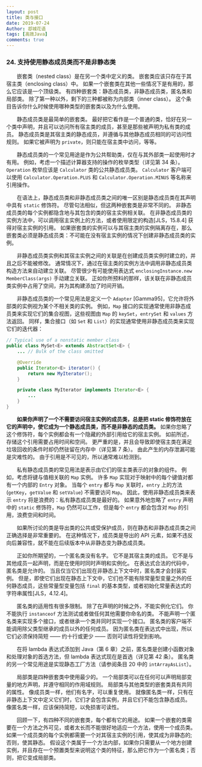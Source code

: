 ```yaml
---
layout: post
title: 类与接口
date: 2019-07-24
Author: 邶城花语
tags: [高效Java]
comments: true
---
```

### 24. 支持使用静态成员类而不是非静态类

　　嵌套类（nested class）是在另一个类中定义的类。 嵌套类应该只存在于其宿主类（enclosing class）中。 如果一个嵌套类在其他一些情况下是有用的，那么它应该是一个顶级类。 有四种嵌套类：静态成员类，非静态成员类，匿名类和局部类。 除了第一种以外，剩下的三种都被称为内部类（inner class）。 这个条目告诉你什么时候使用哪种类型的嵌套类以及为什么使用。

　　静态成员类是最简单的嵌套类。 最好把它看作是一个普通的类，恰好在另一个类中声明，并且可以访问所有宿主类的成员，甚至是那些被声明为私有类的成员。 静态成员类是其宿主类的静态成员，并遵循与其他静态成员相同的可访问性规则。 如果它被声明为 `private`，则只能在宿主类中访问，等等。

　　静态成员类的一个常见用途是作为公共帮助类，仅在与其外部类一起使用时才有用。 例如，考虑一个描述计算器支持的操作的枚举类型（详见第 34 条）。 `Operation` 枚举应该是 `Calculator` 类的公共静态成员类。 `Calculator` 客户端可以使用 `Calculator.Operation.PLUS` 和 `Calculator.Operation.MINUS` 等名称来引用操作。

　　在语法上，静态成员类和非静态成员类之间的唯一区别是静态成员类在其声明中具有 `static` 修饰符。 尽管句法相似，但这两种嵌套类是非常不同的。 非静态成员类的每个实例都隐含地与其包含的类的宿主实例相关联。 在非静态成员类的实例方法中，可以调用宿主实例上的方法，或者使用限定的构造[JLS，15.8.4] 获得对宿主实例的引用。 如果嵌套类的实例可以与其宿主类的实例隔离存在，那么嵌套类必须是静态成员类：不可能在没有宿主实例的情况下创建非静态成员类的实例。

　　非静态成员类实例和其宿主实例之间的关联是在创建成员类实例时建立的，并且之后不能被修改。 通常情况下，通过在宿主类的实例方法中调用非静态成员类构造方法来自动建立关联。 尽管很少有可能使用表达式 `enclosingInstance.new MemberClass(args)` 手动建立关联。 正如你所预料的那样，该关联在非静态成员类实例中占用了空间，并为其构建添加了时间开销。

　　非静态成员类的一个常见用法是定义一个 `Adapter` [Gamma95]，它允许将外部类的实例视为某个不相关类的实例。 例如，`Map` 接口的实现通常使用非静态成员类来实现它们的集合视图，这些视图由 `Map` 的 `keySet`，`entrySet` 和 `values` 方法返回。 同样，集合接口（如 `Set` 和 `List`）的实现通常使用非静态成员类来实现它们的迭代器：


```java
// Typical use of a nonstatic member class
public class MySet<E> extends AbstractSet<E> {
    ... // Bulk of the class omitted

    @Override 
    public Iterator<E> iterator() {
        return new MyIterator();
    }

    private class MyIterator implements Iterator<E> {
        ...
    }
}
```

　　**如果你声明了一个不需要访问宿主实例的成员类，总是把 static 修饰符放在它的声明中，使它成为一个静态成员类，而不是非静态的成员类。**  如果你忽略了这个修饰符，每个实例都会有一个隐藏的外部引用给它的宿主实例。 如前所述，存储这个引用需要占用时间和空间。 更严重的是，并且会导致即使宿主类在满足垃圾回收的条件时却仍然驻留在内存中（详见第 7 条）。 由此产生的内存泄漏可能是灾难性的。 由于引用是不可见的，所以通常难以检测到。

　　私有静态成员类的常见用法是表示由它们的宿主类表示的对象的组件。 例如，考虑将键与值相关联的 `Map` 实例。 许多 `Map` 实现对于映射中的每个键值对都有一个内部的 `Entry` 对象。 当每个 `entry` 都与 `Map` 关联时，`entry` 上的方法 (`getKey`，`getValue` 和 `setValue`) 不需要访问 `Map`。 因此，使用非静态成员类来表示 `entry` 将是浪费的：私有静态成员类是最好的。 如果意外地忽略了 `entry` 声明中的 `static` 修饰符，`Map` 仍然可以工作，但是每个 `entry` 都会包含对 `Map` 的引用，浪费空间和时间。

　　如果所讨论的类是导出类的公共或受保护成员，则在静态和非静态成员类之间正确选择是非常重要的。 在这种情况下，成员类是导出的 API 元素，如果不违反向后兼容性，就不能在后续版本中从非静态变为静态成员类。

　　正如你所期望的，一个匿名类没有名字。 它不是其宿主类的成员。 它不是与其他成员一起声明，而是在使用时同时声明和实例化。 在表达式合法的代码中，匿名类是允许的。 当且仅当它们出现在非静态上下文中时，匿名类才会封装实例。 但是，即使它们出现在静态上下文中，它们也不能有除常量型变量之外的任何静态成员，这些常量型变量包括 `final` 的基本类型，或者初始化常量表达式的字符串属性[JLS，4.12.4]。

　　匿名类的适用性有很多限制。 除了在声明的时候之外，不能实例化它们。 你不能执行 `instanceof` 方法测试或者做任何其他需要你命名的类。 不能声明一个匿名类来实现多个接口，或者继承一个类并同时实现一个接口。 匿名类的客户端不能调用除父类型继承的成员以外的任何成员。 因为匿名类在表达式中出现，所以它们必须保持简短 —— 约十行或更少 —— 否则可读性将受到影响。

　　在将 lambda 表达式添加到 Java（第 6 章）之前，匿名类是创建小函数对象和处理对象的首选方法，但 lambda 表达式现在是首选（详见第 42 条）。 匿名类的另一个常见用途是实现静态工厂方法（请参阅条目 20 中的 `intArrayAsList`）。

　　局部类是四种嵌套类中使用最少的。 一个局部类可以在任何可以声明局部变量的地方声明，并遵守相同的作用域规则。 局部类与其他类型的嵌套类具有共同的属性。 像成员类一样，他们有名字，可以重复使用。 就像匿名类一样，只有在非静态上下文中定义它们时，它们才会包含实例，并且它们不能包含静态成员。 像匿名类一样，应该保持简短，以免损害可读性。

　　回顾一下，有四种不同的嵌套类，每个都有它的用途。 如果一个嵌套的类需要在一个方法之外可见，或者太长而不能很好地适应一个方法，使用一个成员类。 如果一个成员类的每个实例都需要一个对其宿主实例的引用，使其成为非静态的; 否则，使其静态。 假设这个类属于一个方法内部，如果你只需要从一个地方创建实例，并且存在一个预置类型来说明这个类的特征，那么把它作为一个匿名类；否则，把它变成局部类。




